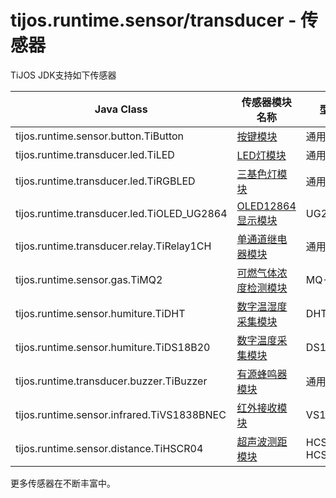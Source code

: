 # tijos.runtime.sensor/transducer - 传感器

TiJOS JDK支持如下传感器

| Java Class                               | 传感器模块名称                                  | 型号             |
| ---------------------------------------- | ---------------------------------------- | -------------- |
| tijos.runtime.sensor.button.TiButton     | [按键模块](tijos.runtime.sensor.button.md)   | 通用             |
| tijos.runtime.transducer.led.TiLED       | [LED灯模块](tijos.runtime.transducer.led.md) | 通用             |
| tijos.runtime.transducer.led.TiRGBLED    | [三基色灯模块](tijos.runtime.transducer.led.md) | 通用             |
| tijos.runtime.transducer.led.TiOLED_UG2864 | [OLED12864显示模块](tijos.runtime.transducer.led.md) | UG2864         |
| tijos.runtime.transducer.relay.TiRelay1CH | [单通道继电器模块](tijos.runtime.transducer.relay.md) | 通用             |
| tijos.runtime.sensor.gas.TiMQ2           | [可燃气体浓度检测模块](tijos.runtime.sensor.gas.md) | MQ-2           |
| tijos.runtime.sensor.humiture.TiDHT      | [数字温湿度采集模块](tijos.runtime.sensor.humiture.md) | DHT11          |
| tijos.runtime.sensor.humiture.TiDS18B20  | [数字温度采集模块](tijos.runtime.sensor.humiture.md) | DS18B20        |
| tijos.runtime.transducer.buzzer.TiBuzzer | [有源蜂鸣器模块](tijos.runtime.transducer.buzzer.md) | 通用             |
| tijos.runtime.sensor.infrared.TiVS1838BNEC | [红外接收模块](tijos.runtime.sensor.infrared.md) | VS1838B        |
| tijos.runtime.sensor.distance.TiHSCR04   | [超声波测距模块](tijos.runtime.sensor.distance.md) | HCSR04 HCSR04+ |

更多传感器在不断丰富中。